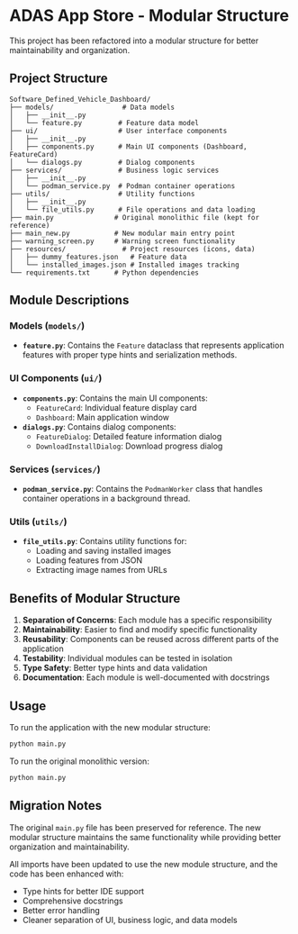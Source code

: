 # ADAS App Store - Modular Structure

This project has been refactored into a modular structure for better maintainability and organization.

## Project Structure

```
Software_Defined_Vehicle_Dashboard/
├── models/                 # Data models
│   ├── __init__.py
│   └── feature.py         # Feature data model
├── ui/                    # User interface components
│   ├── __init__.py
│   ├── components.py      # Main UI components (Dashboard, FeatureCard)
│   └── dialogs.py         # Dialog components
├── services/              # Business logic services
│   ├── __init__.py
│   └── podman_service.py  # Podman container operations
├── utils/                 # Utility functions
│   ├── __init__.py
│   └── file_utils.py      # File operations and data loading
├── main.py               # Original monolithic file (kept for reference)
├── main_new.py           # New modular main entry point
├── warning_screen.py     # Warning screen functionality
├── resources/              # Project resources (icons, data)
│   ├── dummy_features.json   # Feature data
│   └── installed_images.json # Installed images tracking
└── requirements.txt      # Python dependencies
```

## Module Descriptions

### Models (`models/`)
- **`feature.py`**: Contains the `Feature` dataclass that represents application features with proper type hints and serialization methods.

### UI Components (`ui/`)
- **`components.py`**: Contains the main UI components:
  - `FeatureCard`: Individual feature display card
  - `Dashboard`: Main application window
- **`dialogs.py`**: Contains dialog components:
  - `FeatureDialog`: Detailed feature information dialog
  - `DownloadInstallDialog`: Download progress dialog

### Services (`services/`)
- **`podman_service.py`**: Contains the `PodmanWorker` class that handles container operations in a background thread.

### Utils (`utils/`)
- **`file_utils.py`**: Contains utility functions for:
  - Loading and saving installed images
  - Loading features from JSON
  - Extracting image names from URLs

## Benefits of Modular Structure

1. **Separation of Concerns**: Each module has a specific responsibility
2. **Maintainability**: Easier to find and modify specific functionality
3. **Reusability**: Components can be reused across different parts of the application
4. **Testability**: Individual modules can be tested in isolation
5. **Type Safety**: Better type hints and data validation
6. **Documentation**: Each module is well-documented with docstrings

## Usage

To run the application with the new modular structure:

```bash
python main.py
```

To run the original monolithic version:

```bash
python main.py
```

## Migration Notes

The original `main.py` file has been preserved for reference. The new modular structure maintains the same functionality while providing better organization and maintainability.

All imports have been updated to use the new module structure, and the code has been enhanced with:
- Type hints for better IDE support
- Comprehensive docstrings
- Better error handling
- Cleaner separation of UI, business logic, and data models 